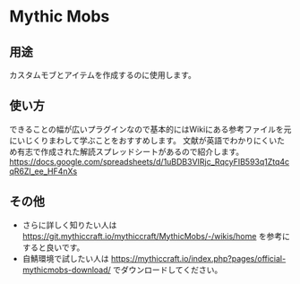 # Mythic Mobs

## 用途
カスタムモブとアイテムを作成するのに使用します。

## 使い方
できることの幅が広いプラグインなので基本的にはWikiにある参考ファイルを元にいじくりまわして学ぶことをおすすめします。
文献が英語でわかりにくいため有志で作成された解読スプレッドシートがあるので紹介します。
<https://docs.google.com/spreadsheets/d/1uBDB3VIRjc_RqcyFIB593q1Ztq4cqR6Zl_ee_HF4nXs>

## その他
- さらに詳しく知りたい人は https://git.mythiccraft.io/mythiccraft/MythicMobs/-/wikis/home を参考にすると良いです。
- 自鯖環境で試したい人は https://mythiccraft.io/index.php?pages/official-mythicmobs-download/ でダウンロードしてください。